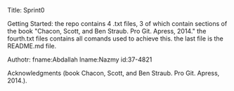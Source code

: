 Title: Sprint0

Getting Started: the repo contains 4 .txt files,
3 of which contain sections of the book "Chacon, Scott, and
Ben Straub. Pro Git. Apress, 2014."
the fourth.txt files contains all comands used to achieve this.
the last file is the README.md file.

Authotr:  fname:Abdallah lname:Nazmy id:37-4821

Acknowledgments (book Chacon, Scott, and Ben Straub. Pro Git. Apress,
2014.).